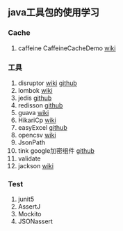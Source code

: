 ## java工具包的使用学习

### Cache
1. caffeine CaffeineCacheDemo [wiki](https://github.com/ben-manes/caffeine/wiki)

### 工具
1. disruptor [wiki](https://lmax-exchange.github.io/disruptor/) [github](https://github.com/LMAX-Exchange/disruptor)
2. lombok [wiki](https://projectlombok.org/)
3. jedis [github](https://github.com/redis/jedis)
5. redisson [github](https://github.com/redisson/redi)
6. guava [wiki](https://github.com/google/guava/wiki)
7. HikariCp [wiki](https://github.com/brettwooldridge/HikariCP)
8. easyExcel [github](https://github.com/alibaba/easyexcel)
9. opencsv [wiki](http://opencsv.sourceforge.net/)
10. JsonPath
11. tink google加密组件 [github](https://github.com/google/tink)
12.  validate 
13. jackson [wiki](https://github.com/FasterXML/jackson-databind)
### Test
1. junit5
2. AssertJ
3. Mockito
4. JSONassert
